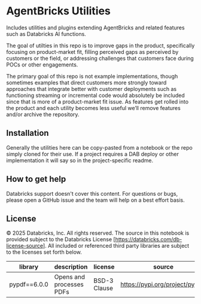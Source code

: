 # AgentBricks Utilities

Includes utilities and plugins extending AgentBricks and related features such as Databricks AI functions.

The goal of utilties in this repo is to improve gaps in the product, specifically focusing on product-market fit, filling perceived gaps as perceived by customers or the field, or addressing challenges that customers face during POCs or other engagements.

The primary goal of this repo is not example implementations, though sometimes examples that direct customers more strongly toward approaches that integrate better with customer deployments such as functioning streaming or incremental code would absolutely be included since that is more of a product-market fit issue. As features get rolled into the product and each utility becomes less useful we’ll remove features and/or archive the repository.
## 

## Installation

Generally the utilities here can be copy-pasted from a notebook or the repo simply cloned for their use. If a project requires a DAB deploy or other implementation it will say so in the project-specific readme.

## How to get help

Databricks support doesn't cover this content. For questions or bugs, please open a GitHub issue and the team will help on a best effort basis.


## License

&copy; 2025 Databricks, Inc. All rights reserved. The source in this notebook is provided subject to the Databricks License [https://databricks.com/db-license-source].  All included or referenced third party libraries are subject to the licenses set forth below.

| library                                | description             | license    | source                                              |
|----------------------------------------|-------------------------|------------|-----------------------------------------------------|
| pypdf==6.0.0 | Opens and processes PDFs | BSD-3 Clause | https://pypi.org/project/pypdf/ |
